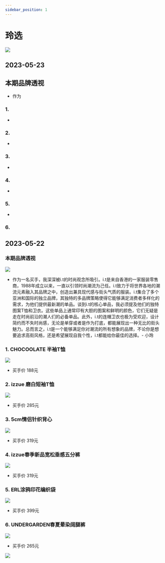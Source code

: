 ```yaml
---
sidebar_position: 1
---
```

# 玲选
![](./pics/ling/front.cover.png)

## 2023-05-23
## 本期品牌透视
* 作为

### 1. 
* 

### 2.
* 

### 3.
* 

### 4.
* 

### 5.
* 

### 6.


## 2023-05-22
### 本期品牌透视
![](./pics/ling/20230522/topic.png)
* 作为一名买手，我深深被i.t的时尚观念所吸引。i.t是来自香港的一家服装零售商，1988年成立以来，一直以引领时尚潮流为己任。i.t致力于将世界各地的潮流元素融入其品牌之中，创造出兼具现代感与街头气质的服装。i.t集合了多个亚洲和国际的独立品牌，其独特的多品牌策略使得它能够满足消费者多样化的需求，为他们提供最新潮的单品。谈到i.t的核心单品，我必须提及他们的独特图案T恤和卫衣。这些单品上通常印有大胆的图案和鲜明的颜色，它们无疑是走在时尚前沿的潮人们的必备单品。此外，i.t的连帽卫衣也极为受欢迎，设计简约而不失时尚感，无论是单穿或者是作为打底，都能展现出一种无比的街头魅力。总而言之，i.t是一个能够满足你对潮流的所有想象的品牌，不论你是想要追求高街风格，还是希望展现自我个性，i.t都能给你最佳的选择。- 小玲

### 1. CHOCOOLATE 半袖T恤
![](./pics/ling/20230522/01.png)
* 买手价 188元

### 2. izzue 磨白短袖T恤
![](./pics/ling/20230522/02.png)
* 买手价 285元

### 3. 5cm情侣针织背心
![](./pics/ling/20230522/03.png)
* 买手价 319元

### 4. izzue春季新品宽松垂感五分裤
![](./pics/ling/20230522/04.png)
* 买手价 319元

### 5. ERL涂鸦印花编织袋
![](./pics/ling/20230522/05.png)
* 买手价 399元

### 6. UNDERGARDEN春夏晕染阔腿裤
![](./pics/ling/20230522/06.png)
* 买手价 265元

![](./pics/ling/back.cover.png)